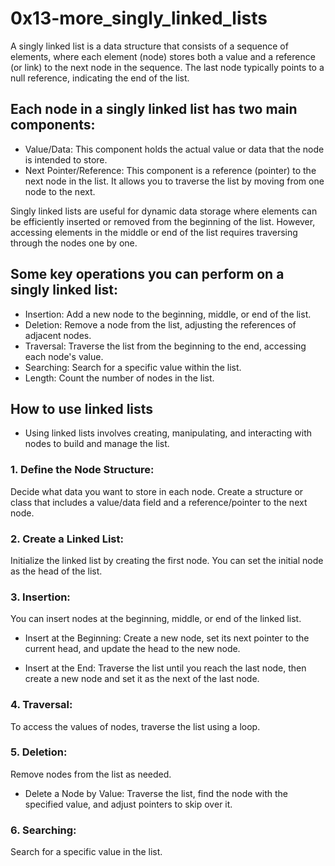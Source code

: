 # 0x13-more_singly_linked_lists

A singly linked list is a data structure that consists of a sequence of elements, where each element (node) stores both a value and a reference (or link) to the next node in the sequence. The last node typically points to a null reference, indicating the end of the list.

## Each node in a singly linked list has two main components:

- Value/Data: This component holds the actual value or data that the node is intended to store.
- Next Pointer/Reference: This component is a reference (pointer) to the next node in the list. It allows you to traverse the list by moving from one node to the next.

Singly linked lists are useful for dynamic data storage where elements can be efficiently inserted or removed from the beginning of the list. However, accessing elements in the middle or end of the list requires traversing through the nodes one by one.

## Some key operations you can perform on a singly linked list:

- Insertion: Add a new node to the beginning, middle, or end of the list.
- Deletion: Remove a node from the list, adjusting the references of adjacent nodes.
- Traversal: Traverse the list from the beginning to the end, accessing each node's value.
- Searching: Search for a specific value within the list.
- Length: Count the number of nodes in the list.

## How to use linked lists
- Using linked lists involves creating, manipulating, and interacting with nodes to build and manage the list.

### 1. Define the Node Structure:
Decide what data you want to store in each node. Create a structure or class that includes a value/data field and a reference/pointer to the next node.

### 2. Create a Linked List:
Initialize the linked list by creating the first node. You can set the initial node as the head of the list.

### 3. Insertion:
You can insert nodes at the beginning, middle, or end of the linked list.

- Insert at the Beginning:
Create a new node, set its next pointer to the current head, and update the head to the new node.

- Insert at the End:
Traverse the list until you reach the last node, then create a new node and set it as the next of the last node.

### 4. Traversal:
To access the values of nodes, traverse the list using a loop.

### 5. Deletion:
Remove nodes from the list as needed.
- Delete a Node by Value:
Traverse the list, find the node with the specified value, and adjust pointers to skip over it.

### 6. Searching:
Search for a specific value in the list.
